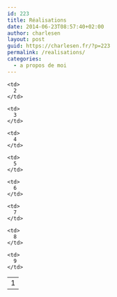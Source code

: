 ```yaml
---
id: 223
title: Réalisations
date: 2014-06-23T08:57:40+02:00
author: charlesen
layout: post
guid: https://charlesen.fr/?p=223
permalink: /realisations/
categories:
  - a propos de moi
---
```

<table>
  <tr>
    <td>
      1
    </td>
    
    <td>
      2
    </td>
    
    <td>
      3
    </td>
    
    <td>
      4
    </td>
    
    <td>
      5
    </td>
    
    <td>
      6
    </td>
    
    <td>
      7
    </td>
    
    <td>
      8
    </td>
    
    <td>
      9
    </td>
  </tr>
</table>